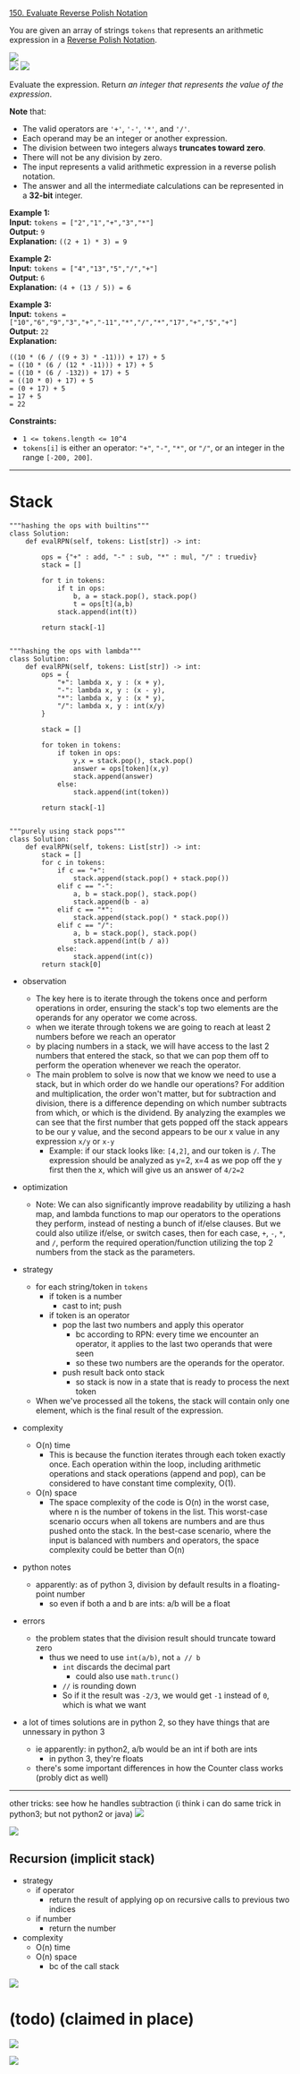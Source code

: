 [150. Evaluate Reverse Polish Notation](https://leetcode.com/problems/evaluate-reverse-polish-notation/)

You are given an array of strings `tokens` that represents an arithmetic expression in a [Reverse Polish Notation](http://en.wikipedia.org/wiki/Reverse_Polish_notation).

![](!assets/attachments/Pasted%20image%2020240227103159.png)  
![](!assets/attachments/Pasted%20image%2020240227103132.png)
![](!assets/attachments/Pasted%20image%2020240227103222.png)

Evaluate the expression. Return _an integer that represents the value of the expression_.

**Note** that:
- The valid operators are `'+'`, `'-'`, `'*'`, and `'/'`.
- Each operand may be an integer or another expression.
- The division between two integers always **truncates toward zero**.
- There will not be any division by zero.
- The input represents a valid arithmetic expression in a reverse polish notation.
- The answer and all the intermediate calculations can be represented in a **32-bit** integer.

**Example 1:**  
**Input:** `tokens = ["2","1","+","3","*"]`  
**Output:** `9`  
**Explanation:** `((2 + 1) * 3) = 9`  

**Example 2:**  
**Input:** `tokens = ["4","13","5","/","+"]`  
**Output:** `6`  
**Explanation:** `(4 + (13 / 5)) = 6`  

**Example 3:**  
**Input:** `tokens = ["10","6","9","3","+","-11","*","/","*","17","+","5","+"]`  
**Output:** `22`  
**Explanation:**  
```
((10 * (6 / ((9 + 3) * -11))) + 17) + 5
= ((10 * (6 / (12 * -11))) + 17) + 5
= ((10 * (6 / -132)) + 17) + 5
= ((10 * 0) + 17) + 5
= (0 + 17) + 5
= 17 + 5
= 22
```

**Constraints:**
- `1 <= tokens.length <= 10^4`
- `tokens[i]` is either an operator: `"+"`, `"-"`, `"*"`, or `"/"`, or an integer in the range `[-200, 200]`.

---



# Stack
```
"""hashing the ops with builtins"""
class Solution:
    def evalRPN(self, tokens: List[str]) -> int:

        ops = {"+" : add, "-" : sub, "*" : mul, "/" : truediv}
        stack = []

        for t in tokens:
            if t in ops:
                b, a = stack.pop(), stack.pop()
                t = ops[t](a,b)
            stack.append(int(t))

        return stack[-1]
    

"""hashing the ops with lambda"""
class Solution:
    def evalRPN(self, tokens: List[str]) -> int:
        ops = {
            "+": lambda x, y : (x + y),
            "-": lambda x, y : (x - y),
            "*": lambda x, y : (x * y),
            "/": lambda x, y : int(x/y)
        }

		stack = []
        
        for token in tokens:
            if token in ops:
                y,x = stack.pop(), stack.pop()
                answer = ops[token](x,y)
                stack.append(answer)
            else:
                stack.append(int(token))

		return stack[-1]


"""purely using stack pops"""
class Solution:
    def evalRPN(self, tokens: List[str]) -> int:
        stack = []
        for c in tokens:
            if c == "+":
                stack.append(stack.pop() + stack.pop())
            elif c == "-":
                a, b = stack.pop(), stack.pop()
                stack.append(b - a)
            elif c == "*":
                stack.append(stack.pop() * stack.pop())
            elif c == "/":
                a, b = stack.pop(), stack.pop()
                stack.append(int(b / a))
            else:
                stack.append(int(c))
        return stack[0]
```


- observation
	- The key here is to iterate through the tokens once and perform operations in order, ensuring the stack's top two elements are the operands for any operator we come across.
	- when we iterate through tokens we are going to reach at least 2 numbers before we reach an operator
	- by placing numbers in a stack, we will have access to the last 2 numbers that entered the stack, so that we can pop them off to perform the operation whenever we reach the operator.
	- The main problem to solve is now that we know we need to use a stack, but in which order do we handle our operations? For addition and multiplication, the order won't matter, but for subtraction and division, there is a difference depending on which number subtracts from which, or which is the dividend. By analyzing the examples we can see that the first number that gets popped off the stack appears to be our y value, and the second appears to be our x value in any expression `x/y` or `x-y`
		- Example: if our stack looks like: `[4,2]`, and our token is `/`. The expression should be analyzed as y=2, x=4 as we pop off the y first then the x, which will give us an answer of `4/2=2`
- optimization
	- Note: We can also significantly improve readability by utilizing a hash map, and lambda functions to map our operators to the operations they perform, instead of nesting a bunch of if/else clauses. But we could also utilize if/else, or switch cases, then for each case, `+`, `-`, `*`, and `/`, perform the required operation/function utilizing the top 2 numbers from the stack as the parameters.
- strategy
	- for each string/token in `tokens`
		- if token is a number
			- cast to int; push
		- if token is an operator
			- pop the last two numbers and apply this operator
				- bc according to RPN: every time we encounter an operator, it applies to the last two operands that were seen
				- so these two numbers are the operands for the operator.
			- push result back onto stack
				- so stack is now in a state that is ready to process the next token
	- When we've processed all the tokens, the stack will contain only one element, which is the final result of the expression.
- complexity
	- O(n) time
		- This is because the function iterates through each token exactly once. Each operation within the loop, including arithmetic operations and stack operations (append and pop), can be considered to have constant time complexity, O(1).
	- O(n) space
		- The space complexity of the code is O(n) in the worst case, where n is the number of tokens in the list. This worst-case scenario occurs when all tokens are numbers and are thus pushed onto the stack. In the best-case scenario, where the input is balanced with numbers and operators, the space complexity could be better than O(n)
- python notes
	- apparently: as of python 3, division by default results in a floating-point number
		- so even if both a and b are ints: a/b will be a float
- errors
	- the problem states that the division result should truncate toward zero
		- thus we need to use `int(a/b)`, not `a // b`
			- `int` discards the decimal part
				- could also use `math.trunc()`
			- `//` is rounding down
			- So if it the result was `-2/3`, we would get `-1` instead of `0`, which is what we want



- a lot of times solutions are in python 2, so they have things that are unnessary in python 3
	- ie apparently: in python2, a/b would be an int if both are ints
		- in python 3, they're floats
	- there's some important differences in how the Counter class works (probly dict as well)


---

other tricks:
see how he handles subtraction (i think i can do same trick in python3; but not python2 or java)
![](../!assets/attachments/Pasted%20image%2020240307121534.png)

![](../!assets/attachments/Pasted%20image%2020240307121506.png)



## Recursion (implicit stack)

- strategy
	- if operator
		- return the result of applying op on recursive calls to previous two indices
	- if number
		- return the number
- complexity
	- O(n) time
	- O(n) space
		- bc of the call stack

![](../!assets/attachments/Pasted%20image%2020240307142102.png)



# (todo) (claimed in place)

![](../!assets/attachments/Pasted%20image%2020240307132431.png)


![](../!assets/attachments/Pasted%20image%2020240307120647.png)




